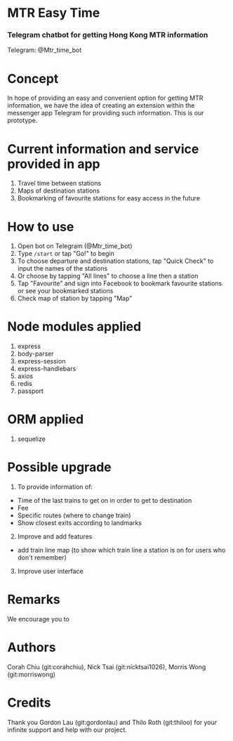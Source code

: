 # MTR Easy Time
### Telegram chatbot for getting Hong Kong MTR information
Telegram: @Mtr_time_bot

# Concept
In hope of providing an easy and convenient option for getting MTR information, we have the idea of creating an extension within the messenger app Telegram for providing such information. This is our prototype.

# Current information and service provided in app
1. Travel time between stations
2. Maps of destination stations
3. Bookmarking of favourite stations for easy access in the future

# How to use
1. Open bot on Telegram (@Mtr_time_bot)
2. Type `/start` or tap "Go!" to begin
3. To choose departure and destination stations, tap "Quick Check" to input the names of the stations
4. Or choose by tapping "All lines" to choose a line then a station 
5. Tap "Favourite" and sign into Facebook to bookmark favourite stations or see your bookmarked stations
6. Check map of station by tapping "Map"

# Node modules applied
1. express
2. body-parser
3. express-session
4. express-handlebars
5. axios
6. redis
7. passport

# ORM applied
1. sequelize

# Possible upgrade
1. To provide information of:
- Time of the last trains to get on in order to get to destination
- Fee
- Specific routes (where to change train)
- Show closest exits according to landmarks
2. Improve and add features
- add train line map (to show which train line a station is on for users who don't remember)
3. Improve user interface

# Remarks
We encourage you to

# Authors
Corah Chiu (git:corahchiu), Nick Tsai (git:nicktsai1026), Morris Wong (git:morriswong)

# Credits
Thank you Gordon Lau (git:gordonlau) and Thilo Roth (git:thiloo) for your infinite support and help with our project.
